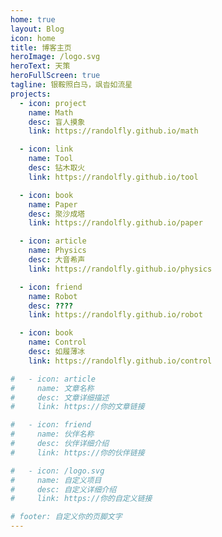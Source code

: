 ```yaml
---
home: true
layout: Blog
icon: home
title: 博客主页
heroImage: /logo.svg
heroText: 天策
heroFullScreen: true
tagline: 银鞍照白马，飒沓如流星
projects:
  - icon: project
    name: Math
    desc: 盲人摸象
    link: https://randolfly.github.io/math

  - icon: link
    name: Tool
    desc: 钻木取火
    link: https://randolfly.github.io/tool

  - icon: book
    name: Paper
    desc: 聚沙成塔
    link: https://randolfly.github.io/paper

  - icon: article
    name: Physics
    desc: 大音希声
    link: https://randolfly.github.io/physics

  - icon: friend
    name: Robot
    desc: ????
    link: https://randolfly.github.io/robot

  - icon: book
    name: Control
    desc: 如履薄冰
    link: https://randolfly.github.io/control

#   - icon: article
#     name: 文章名称
#     desc: 文章详细描述
#     link: https://你的文章链接

#   - icon: friend
#     name: 伙伴名称
#     desc: 伙伴详细介绍
#     link: https://你的伙伴链接

#   - icon: /logo.svg
#     name: 自定义项目
#     desc: 自定义详细介绍
#     link: https://你的自定义链接

# footer: 自定义你的页脚文字
---
```


<!-- 这是一个博客主页的案例。

要使用此布局，你应该在页面前端设置 `layout: Blog` 和 `home: true`。

相关配置文档请见 [博客主页](https://vuepress-theme-hope.github.io/v2/zh/guide/blog/home/)。 -->
